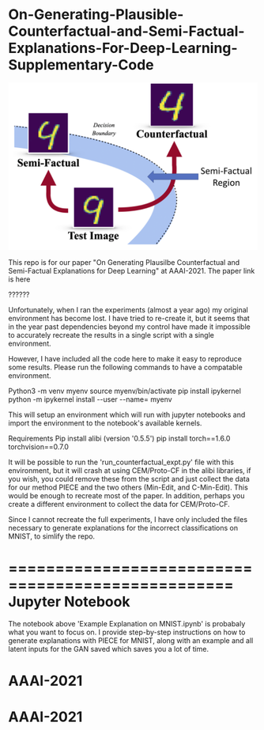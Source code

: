 
# On-Generating-Plausible-Counterfactual-and-Semi-Factual-Explanations-For-Deep-Learning-Supplementary-Code

![alt text](https://github.com/EoinKenny/AAAI-2021/blob/master/imgs/overview.png)


This repo is for our paper "On Generating Plausilbe Counterfactual and Semi-Factual Explanations for Deep Learning" at AAAI-2021. The paper link is here

??????

Unfortunately, when I ran the experiments (almost a year ago) my original environment has become lost. I have tried to re-create it, but it seems that in the year past dependencies beyond my control have made it impossible to accurately recreate the results in a single script with a single environment.

However, I have included all the code here to make it easy to reproduce some results. Please run the following commands to have a compatable environment.


Python3 -m venv myenv
source myenv/bin/activate
pip install ipykernel
python -m ipykernel install --user --name= myenv

This will setup an environment which will run with jupyter notebooks and import the environment to the notebook's available kernels.


Requirements
Pip install alibi (version '0.5.5')
pip install torch==1.6.0 torchvision==0.7.0

It will be possible to run the 'run_counterfactual_expt.py' file with this environment, but it will crash at using CEM/Proto-CF in the alibi libraries, if you wish, you could remove these from the script and just collect the data for our method PIECE and the two others (Min-Edit, and C-Min-Edit). This would be enough to recreate most of the paper. In addition, perhaps you create a different environment to collect the data for CEM/Proto-CF.

Since I cannot recreate the full experiments, I have only included the files necessary to generate explanations for the incorrect classifications on MNIST, to simlify the repo.

==================================================
Jupyter Notebook
==================================================

The notebook above 'Example Explanation on MNIST.ipynb' is probabaly what you want to focus on. I provide step-by-step instructions on how to generate explanations with PIECE for MNIST, along with an example and all latent inputs for the GAN saved which saves you a lot of time.

# AAAI-2021
# AAAI-2021
